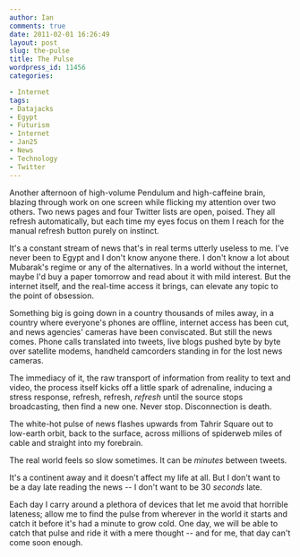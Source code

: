 ```yaml
---
author: Ian
comments: true
date: 2011-02-01 16:26:49
layout: post
slug: the-pulse
title: The Pulse
wordpress_id: 11456
categories:

- Internet
tags:
- Datajacks
- Egypt
- Futurism
- Internet
- Jan25
- News
- Technology
- Twitter
---
```


Another afternoon of high-volume Pendulum and high-caffeine brain, blazing through work on one screen while flicking my attention over two others. Two news pages and four Twitter lists are open, poised. They all refresh automatically, but each time my eyes focus on them I reach for the manual refresh button purely on instinct.

It's a constant stream of news that's in real terms utterly useless to me. I've never been to Egypt and I don't know anyone there. I don't know a lot about Mubarak's regime or any of the alternatives. In a world without the internet, maybe I'd buy a paper tomorrow and read about it with mild interest. But the internet itself, and the real-time access it brings, can elevate any topic to the point of obsession.

Something big is going down in a country thousands of miles away, in a country where everyone's phones are offline, internet access has been cut, and news agencies' cameras have been conviscated. But still the news comes. Phone calls translated into tweets, live blogs pushed byte by byte over satellite modems, handheld camcorders standing in for the lost news cameras.

The immediacy of it, the raw transport of information from reality to text and video, the process itself kicks off a little spark of adrenaline, inducing a stress response, refresh, refresh, _refresh_ until the source stops broadcasting, then find a new one. Never stop. Disconnection is death.

The white-hot pulse of news flashes upwards from Tahrir Square out to low-earth orbit, back to the surface, across millions of spiderweb miles of cable and straight into my forebrain.

The real world feels so slow sometimes. It can be _minutes_ between tweets.

It's a continent away and it doesn't affect my life at all. But I don't want to be a day late reading the news -- I don't want to be 30 _seconds_ late.

Each day I carry around a plethora of devices that let me avoid that horrible lateness; allow me to find the pulse from wherever in the world it starts and catch it before it's had a minute to grow cold. One day, we will be able to catch that pulse and ride it with a mere thought -- and for me, that day can't come soon enough.  



